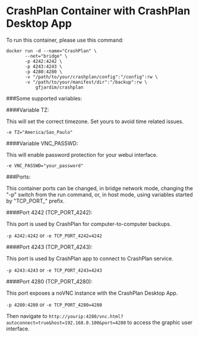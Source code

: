 # CrashPlan Container with CrashPlan Desktop App


To run this container, please use this command:


    docker run -d --name="CrashPlan" \
           --net="bridge" \
           -p 4242:4242 \
           -p 4243:4243 \
           -p 4280:4280 \
           -v "/path/to/your/crashplan/config":"/config":rw \
           -v "/path/to/your/manifest/dir":"/backup":rw \
               gfjardim/crashplan

###Some supported variables:

####Variable TZ: 

This will set the correct timezone. Set yours to avoid time related issues.

```
-e TZ="America/Sao_Paulo"
```

####Variable VNC_PASSWD:

This will enable password protection for your webui interface.

```
-e VNC_PASSWD="your_password"
```


###Ports:

This container ports can be changed, in bridge network mode, changing the "-p" switch from the run command, or, in host mode, using variables started by "TCP_PORT_" prefix.

####Port 4242 (TCP_PORT_4242): 

This port is used by CrashPlan for computer-to-computer backups.

```-p 4242:4242``` or ```-e TCP_PORT_4242=4242```


####Port 4243 (TCP_PORT_4243): 

This port is used by CrashPlan app to connect to CrashPlan service.

```-p 4243:4243``` or ```-e TCP_PORT_4243=4243```

####Port 4280 (TCP_PORT_4280):

This port exposes a noVNC instance with the CrashPlan Desktop App. 

```-p 4280:4280``` or ```-e TCP_PORT_4280=4280```

Then navigate to ```http://yourip:4280/vnc.html?autoconnect=true&host=192.168.0.100&port=4280``` to access the graphic user interface.

